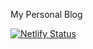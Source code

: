 My Personal Blog

[![Netlify Status](https://api.netlify.com/api/v1/badges/239d4bae-43ac-4fe7-b979-15415e6f0db6/deploy-status)](https://app.netlify.com/sites/nirmalbaral-qa/deploys)